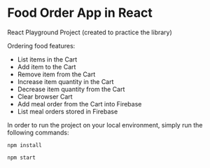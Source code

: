 # Food Order App in React

React Playground Project (created to practice the library)

Ordering food features:
- List items in the Cart
- Add item to the Cart
- Remove item from the Cart
- Increase item quantity in the Cart
- Decrease item quantity from the Cart
- Clear browser Cart
- Add meal order from the Cart into Firebase
- List meal orders stored in Firebase

In order to run the project on your local environment, simply run the following commands:

`npm install`

`npm start`
